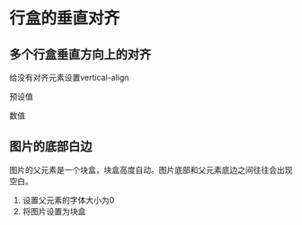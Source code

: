 # 行盒的垂直对齐

## 多个行盒垂直方向上的对齐

给没有对齐元素设置vertical-align

预设值

数值

## 图片的底部白边

图片的父元素是一个块盒，块盒高度自动。图片底部和父元素底边之间往往会出现空白。

1. 设置父元素的字体大小为0
2. 将图片设置为块盒

